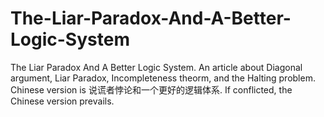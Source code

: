 # The-Liar-Paradox-And-A-Better-Logic-System
The Liar Paradox And A Better Logic System. 
An article about Diagonal argument, Liar Paradox, Incompleteness theorm, and the Halting problem.
Chinese version is 说谎者悖论和一个更好的逻辑体系. If conflicted, the Chinese version prevails.
